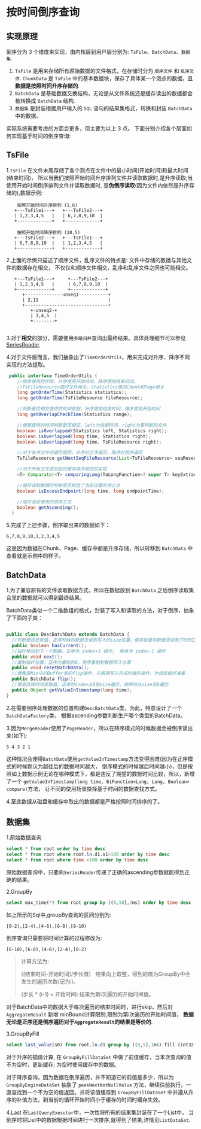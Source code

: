<!--

    Licensed to the Apache Software Foundation (ASF) under one
    or more contributor license agreements.  See the NOTICE file
    distributed with this work for additional information
    regarding copyright ownership.  The ASF licenses this file
    to you under the Apache License, Version 2.0 (the
    "License"); you may not use this file except in compliance
    with the License.  You may obtain a copy of the License at
    
        http://www.apache.org/licenses/LICENSE-2.0
    
    Unless required by applicable law or agreed to in writing,
    software distributed under the License is distributed on an
    "AS IS" BASIS, WITHOUT WARRANTIES OR CONDITIONS OF ANY
    KIND, either express or implied.  See the License for the
    specific language governing permissions and limitations
    under the License.

-->

# 按时间倒序查询

## 实现原理

倒序分为 3 个维度来实现，由内核层到用户层分别为: `TsFile`、`BatchData`、`数据集`.
1. `TsFile` 是用来存储所有原始数据的文件格式，在存储时分为 `顺序文件` 和 `乱序文件`.
`ChunkData` 是 `TsFile` 中的基本数据块，保存了具体某一个测点的数据，且**数据是按照时间升序存储的**.
2. `BatchData` 是基础数据交换结构，无论是从文件系统还是缓存读出的数据都会被转换成 `BatchData` 结构.
3. `数据集` 是封装根据用户输入的 `SQL` 语句的结果集格式，转换和封装 `BatchData` 中的数据。

实际系统需要考虑的方面会更多，但主要为以上 3 点。
下面分别介绍各个层面如何实现基于时间的倒序查询:

## TsFile
1.`TsFile` 在文件末尾存储了各个测点在文件中的最小时间(开始时间)和最大时间(结束时间)，
所以当我们按照开始时间升序排列文件并读取数据时,是升序读取;当使用开始时间倒序排列文件并读取数据时,
是**伪倒序读取**(因为文件内依然是升序存储的),数据示例:

```
    按照开始时间升序排列 (1,6)
   +---TsFile1---+   +---TsFile2---+   
   | 1,2,3,4,5   |   | 6,7,8,9,10  |
   +-------------+   +-------------+
   
    按照开始时间降序排列 (10,5)
   +---TsFile2---+   +---TsFile1---+   
   | 6,7,8,9,10  |   | 1,2,3,4,5   |
   +-------------+   +-------------+              
```

2.上面的示例只描述了顺序文件，乱序文件的特点是: 文件中存储的数据与其他文件的数据存在相交，
不仅仅和顺序文件相交，乱序和乱序文件之间也可能相交。

```
   +---TsFile1---+     +---TsFile2---+   
   | 1,2,3,4,5   |     | 6,7,8,9,10  |
   +-------------+     +-------------+
      +--------------unseq1-----------+     
      | 2,11                          |   
      +-------------------------------+
         +-unseq2-+     
         | 3,4,5  |   
         +--------+
      
```

3.对于**相交**的部分，需要使用`多路归并`查询出最终结果。具体处理细节可以参见[SeriesReader](../DataQuery/SeriesReader.md).

4.对于文件层而言，我们抽象出了`TimeOrderUtils`，用来完成对升序、降序不同实现的方法提取。

```java
 public interface TimeOrderUtils {
    //排序使用的字段，升序使用开始时间，降序使用结束时间。
    //TsFileResource面对文件相关，Statistics面向Chunk和Page相关
    long getOrderTime(Statistics statistics);
    long getOrderTime(TsFileResource fileResource);

    //判断是否相交使用的时间依据，升序使用结束时间，降序使用开始时间
    long getOverlapCheckTime(Statistics range);

    //根据提供的时间判断是否相交，left为依据时间，right为要判断的文件
    boolean isOverlapped(Statistics left, Statistics right);
    boolean isOverlapped(long time, Statistics right);
    boolean isOverlapped(long time, TsFileResource right);

    //对于有序文件的遍历规则，升序时正序遍历，降序时倒序遍历
    TsFileResource getNextSeqFileResource(List<TsFileResource> seqResources, boolean isDelete);

    //对于所有文件层的临时缓存排序规则的实现
    <T> Comparator<T> comparingLong(ToLongFunction<? super T> keyExtractor);

    //循环读取数据时判断是否到达了当前设置的停止点
    boolean isExcessEndpoint(long time, long endpointTime);

    //或许当前使用的排序方式
    boolean getAscending();
  }
```

5.完成了上述步骤，倒序取出来的数据如下：

```
6,7,8,9,10,1,2,3,4,5
```

这是因为数据在Chunk、Page、缓存中都是升序存储，所以转移到 `BatchData` 中查看就是示例中的样子。

## BatchData
1.为了兼容原有的文件读取数据方式，所以在数据放到 `BatchData` 之后倒序读取集合里的数据就可以得到最终结果。

BatchData类似一个二维数组的格式，封装了写入和读取的方法，对于倒序，抽象了下面的子类：
```java

public class DescBatchData extends BatchData {
  //判断是否还有值，正序时候判断是否读到写入的size位置，倒序就是判断是否读到了0的位置
  public boolean hasCurrent();
  //指针移动到下一个数据，正序为 index+1 操作， 倒序为 index-1 操作
  public void next();
  //重制指针位置，正序为重制到0，倒序重制到数据写入位置
  public void resetBatchData();
  //就像是Nio中的Buffer类的flip操作，在数据写入完成时做的操作，为读取做好准备
  public BatchData flip();
  //使用具体时间获取值，正序时index从0到size遍历，倒序时从size到0遍历
  public Object getValueInTimestamp(long time);
}
```

2.在需要倒序处理数据的位置构建`DescBatchData`类，为此，特意设计了一个`BatchDataFactory`类，
根据ascending参数判断生产哪个类型的BatchData。

3.因为`MergeReader`使用了`PageReader`，所以在降序模式的时候数据会被倒序读出来(如下):
```
5 4 3 2 1 
```
这种情况会使得`BatchData`使用`getValueInTimestamp`方法变得困难(因为在正序模式的时候默认为越往后的数据时间越大，
倒序模式的时候越后时间越小)，但是按照如上数据示例无论在哪种模式下，都是违反了期望的数据时间比较，所以，新增了一个
`getValueInTimestamp(long time, BiFunction<Long, Long, Boolean> compare)`方法，
让不同的使用场景抉择基于时间的数据查找方式。

4.至此数据从磁盘和缓存中取出的数据都是严格按照时间排序的了。

## 数据集
1.原始数据查询
```sql
select * from root order by time desc 
select * from root where root.ln.d1.s1>100 order by time desc
select * from root where time >100 order by time desc
```
原始数据查询中，只要向`SeriesReader`传递了正确的ascending参数就能得到正确的结果。

2.GroupBy
```sql
select max_time(*) from root group by ((0,10],2ms) order by time desc
```
如上所示的Sql中,groupBy查询的区间分别为:
```
[0-2),[2-4),[4-6),[6-8),[8-10)
```
倒序查询只需要将时间计算的过程修改为:
```
[8-10),[6-8),[4-6),[2-4),[0-2)
```

>计算方法为:
>
> ((结束时间-开始时间)/步长值） 结果向上取整，得到的值为GroupBy中会发生的遍历次数(记为i)。
>
> (步长 * (i-1) + 开始时间)  结果为第i次遍历的开始时间值。


对于BatchData中的数据大于每次遍历的结束时间时，进行skip，然后对 `AggregateResult` 新增
minBound计算限制,限制为第i次遍历的开始时间值，
**数据无论是正序还是倒序遍历对于`AggregateResult`的结果是等价的**.

3.GroupByFill
```sql
select last_value(s0) from root.ln.d1 group by ((0,5],1ms) fill (int32[Previous]) order by time desc
```

对于升序的插值计算, 在 `GroupByFillDataSet` 中做了前值缓存，当本次查询的值不为空时，更新缓存;
为空时使用缓存中的数据。

对于降序查询，因为数据在倒序遍历，并不知道它的前值是多少，所以为 `GroupByEngineDataSet` 
抽象了 `peekNextNotNullValue` 方法，继续往前执行，一直查找到一个不为空的值返回。并将该值缓存到 
`GroupByFillDataSet` 中并遵从升序的补值方法，到当前的循环开始时间小于缓存的时间时缓存失效。

4.Last
在`LastQueryExecutor`中，一次性将所有的结果集封装在了一个List中，
当倒序时将List中的数据根据时间进行一次排序,就得到了结果,详情见`ListDataSet`.
